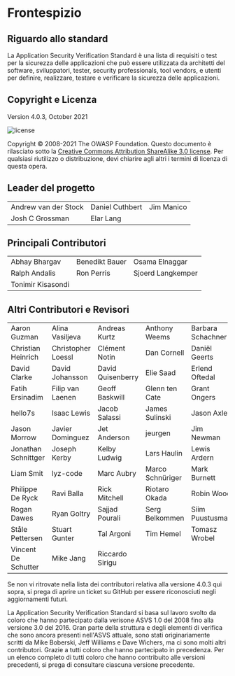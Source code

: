 # Frontespizio

## Riguardo allo standard

La Application Security Verification Standard è una lista di requisiti o test per la sicurezza delle applicazioni che può essere utilizzata da architetti del software, sviluppatori, tester, security professionals, tool vendors, e utenti per definire, realizzare, testare e verificare la sicurezza delle applicazioni.

## Copyright e Licenza

Version 4.0.3, October 2021

![license](../images/license.png)

Copyright © 2008-2021 The OWASP Foundation. Questo documento è rilasciato sotto la [Creative Commons Attribution ShareAlike 3.0 license](https://creativecommons.org/licenses/by-sa/3.0/). Per qualsiasi riutilizzo o distribuzione, devi chiarire agli altri i termini di licenza di questa opera.

## Leader del progetto

|                      	|                 	|            	|
|----------------------	|-----------------	|------------	|
| Andrew van der Stock 	| Daniel Cuthbert 	| Jim Manico 	|
| Josh C Grossman      	| Elar Lang     	|            	|

## Principali Contributori

|                	|                	|                   	|
|----------------	|----------------	|-------------------	|
| Abhay Bhargav  	| Benedikt Bauer 	| Osama Elnaggar    	|
| Ralph Andalis 	| Ron Perris     	| Sjoerd Langkemper 	|
| Tonimir Kisasondi |               	|                   	|

## Altri Contributori e Revisori

|                     |                    |                   |                  |                   |
| ------------------- | ------------------ | ----------------- | ---------------- | ----------------- |
| Aaron Guzman        | Alina Vasiljeva    | Andreas Kurtz     | Anthony Weems    | Barbara Schachner |
| Christian Heinrich  | Christopher Loessl | Clément Notin     | Dan Cornell      | Daniël Geerts     |
| David Clarke        | David Johansson    | David Quisenberry | Elie Saad        | Erlend Oftedal    |
| Fatih Ersinadim     | Filip van Laenen   | Geoff Baskwill    | Glenn ten Cate   | Grant Ongers      |
| hello7s             | Isaac Lewis        | Jacob Salassi     | James Sulinski   | Jason Axley       |
| Jason Morrow        | Javier Dominguez   | Jet Anderson      | jeurgen          | Jim Newman        |
| Jonathan Schnittger | Joseph Kerby       | Kelby Ludwig      | Lars Haulin      | Lewis Ardern      |
| Liam Smit           | lyz-code           | Marc Aubry        | Marco Schnüriger | Mark Burnett      |
| Philippe De Ryck    | Ravi Balla         | Rick Mitchell     | Riotaro Okada    | Robin Wood        |
| Rogan Dawes         | Ryan Goltry        | Sajjad Pourali    | Serg Belkommen   | Siim Puustusmaa   |
| Ståle Pettersen     | Stuart Gunter      | Tal Argoni        | Tim Hemel        | Tomasz Wrobel     |
| Vincent De Schutter | Mike Jang          | Riccardo Sirigu   |                  |                   |



Se non vi ritrovate nella lista dei contributori relativa alla versione 4.0.3 qui sopra, si prega di aprire un ticket su GitHub per essere riconosciuti negli aggiornamenti futuri.

La Application Security Verification Standard si basa sul lavoro svolto da coloro che hanno partecipato dalla verisone ASVS 1.0 del 2008 fino alla versione 3.0 del 2016. Gran parte della struttura e degli elementi di verifica che sono ancora presenti nell'ASVS attuale, sono stati originariamente scritti da Mike Boberski, Jeff Williams e Dave Wichers, ma ci sono molti altri contributori. Grazie a tutti coloro che hanno partecipato in precedenza. Per un elenco completo di tutti coloro che hanno contribuito alle versioni precedenti, si prega di consultare ciascuna versione precedente.
